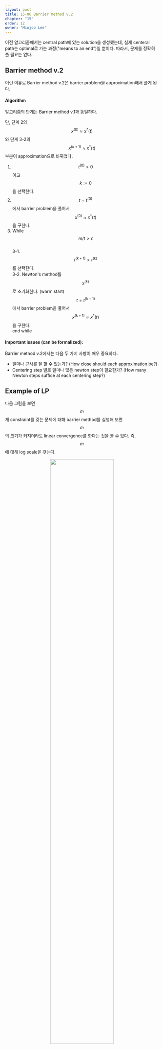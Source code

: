 ```yaml
---
layout: post
title: 15-06 Barrier method v.2
chapter: "15"
order: 12
owner: "Minjoo Lee"
---
```

이전 알고리즘에서는 central path에 있는 solution을 생성했는데, 실제 centeral path는 optimal로 가는 과정("means to an end")일 뿐이다. 따라서, 문제를 정확히 풀 필요는 없다.

## Barrier method v.2
이런 이유로 Barrier method v.2은 barrier problem을 approximation해서 풀게 된다.

#### Algorithm
알고리즘의 단계는 Barrier method v.1과 동일하다. 

단, 단계 2의  $$x^{(0)} \approx x^*(t)$$와 단계 3-2의 $$x^{(k+1)} \approx x^*(t)$$ 부분이 approximation으로 바뀌었다.

1. $$t^{(0)} \gt 0$$이고 $$k := 0$$을 선택한다.
2. $$t = t^{(0)}$$에서 barrier problem을 풀어서 $$x^{(0)} \approx x^*(t)$$을 구한다.
3. While $$m/t \gt \epsilon$$ <br>
  3-1. $$t^{(k+1)} \gt t^{(k)}$$를 선택한다. <br>
  3-2. Newton's method를 $$x^{(k)}$$로 초기화한다. (warm start)<br>
        $$t = t^{(k+1)}$$에서 barrier problem을 풀어서 $$x^{(k+1)} \approx x^*(t)$$을 구한다.<br>
  end while<br>


#### Important issues (can be formalized):
Barrier method v.2에서는 다음 두 가지 사항이 매우 중요하다.<br>

* 얼마나 근사를 잘 할 수 있는가? (How close should each approximation be?)
* Centering step 별로 얼마나 많은 newton step이 필요한가? (How many Newton steps suffice at each centering step?)

## Example of LP
다음 그림을 보면 $$m$$개 constraint를 갖는 문제에 대해 barrier method를 실행해 보면 $$m$$의 크기가 커지더라도 linear convergence를 한다는 것을 볼 수 있다. 즉, $$m$$에 대해 log scale을 갖는다.

<figure class="image" style="align: center;">
<p align="center">
 <img src="https://wikidocs.net/images/page/21320/15_barrier_methodv2_04.PNG" alt="" width="70%" height="70%">
 <figcaption style="text-align: center;">[Fig 1] m에 대해 newton iteration과 suboptimality gap 분석 [1]</figcaption>
</p>
</figure>


다르게 보면 ($$10^4$$인 초기 suboptimal gap (duality gap)을 줄이기 위해 필요한) newton step은 $$m$$에 대해 천천히 증가한다. 아래 그림을 보면 $$m$$이 크게 증하하더라도 각 centering step 별로 20~30 newton step 정도만 필요하다. 단, 한 newton step은 문제의 크기에 따라 크게 달라진다.

<figure class="image" style="align: center;">
<p align="center">
 <img src="https://wikidocs.net/images/page/21320/15_barrier_methodv2_05.PNG" alt="" width="70%" height="70%">
 <figcaption style="text-align: center;">[Fig 2] m의 증가와 newton iteration 수 분석 [1]</figcaption>
</p>
</figure>
